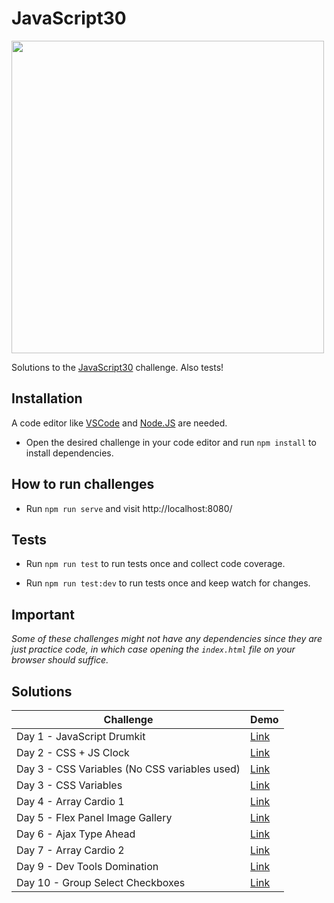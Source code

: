 # JavaScript30

<img src="https://javascript30.com/images/JS3-social-share.png" width="500" />

Solutions to the [JavaScript30](https://javascript30.com/) challenge. Also tests!

## Installation

A code editor like [VSCode](https://code.visualstudio.com/) and [Node.JS](https://nodejs.org/es/) are needed.

- Open the desired challenge in your code editor and run `npm install` to install dependencies.

## How to run challenges

- Run `npm run serve` and visit http://localhost:8080/

## Tests

- Run `npm run test` to run tests once and collect code coverage.

- Run `npm run test:dev` to run tests once and keep watch for changes.

## Important

_Some of these challenges might not have any dependencies since they are just practice code, in which case opening the `index.html` file on your browser should suffice._

## Solutions

| Challenge                                     | Demo                                                                                                          |
| --------------------------------------------- | ------------------------------------------------------------------------------------------------------------- |
| Day 1 - JavaScript Drumkit                    | [Link](https://leonelmarianog.github.io/javascript30-challenge/01-javascript-drum-kit/index.html)             |
| Day 2 - CSS + JS Clock                        | [Link](https://leonelmarianog.github.io/javascript30-challenge/02-css-js-clock/index.html)                    |
| Day 3 - CSS Variables (No CSS variables used) | [Link](https://leonelmarianog.github.io/javascript30-challenge/03A-css-variables/index.html)                  |
| Day 3 - CSS Variables                         | [Link](https://leonelmarianog.github.io/javascript30-challenge/03B-css-variables/index.html)                  |
| Day 4 - Array Cardio 1                        | [Link](https://leonelmarianog.github.io/javascript30-challenge/04-array-cardio-1/index.html)                  |
| Day 5 - Flex Panel Image Gallery              | [Link](https://leonelmarianog.github.io/javascript30-challenge/05-flex-panel-image-gallery/index.html)        |
| Day 6 - Ajax Type Ahead                       | [Link](https://leonelmarianog.github.io/javascript30-challenge/06-ajax-type-ahead/index.html)                 |
| Day 7 - Array Cardio 2                        | [Link](https://leonelmarianog.github.io/javascript30-challenge/07-array-cardio-2/index.html)                  |
| Day 9 - Dev Tools Domination                  | [Link](https://leonelmarianog.github.io/javascript30-challenge/09-dev-tools-domination/index.html)            |
| Day 10 - Group Select Checkboxes              | [Link](https://leonelmarianog.github.io/javascript30-challenge/10-hold-shift-and-check-checkboxes/index.html) |
